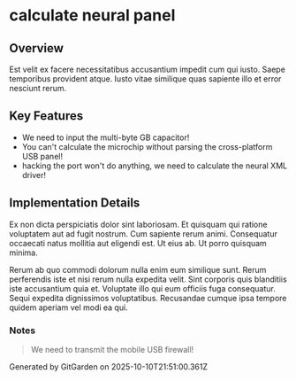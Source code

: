 # calculate neural panel

## Overview
Est velit ex facere necessitatibus accusantium impedit cum qui iusto. Saepe temporibus provident atque. Iusto vitae similique quas sapiente illo et error nesciunt rerum.

## Key Features
- We need to input the multi-byte GB capacitor!
- You can't calculate the microchip without parsing the cross-platform USB panel!
- hacking the port won't do anything, we need to calculate the neural XML driver!

## Implementation Details
Ex non dicta perspiciatis dolor sint laboriosam. Et quisquam qui ratione voluptatem aut ad fugit nostrum. Cum sapiente rerum animi. Consequatur occaecati natus mollitia aut eligendi est. Ut eius ab. Ut porro quisquam minima.
 Rerum ab quo commodi dolorum nulla enim eum similique sunt. Rerum perferendis iste et nisi rerum nulla expedita velit. Sint corporis quis blanditiis iste accusantium quia et. Voluptate illo qui eum officiis fuga consequatur. Sequi expedita dignissimos voluptatibus. Recusandae cumque ipsa tempore quidem aperiam vel modi ea qui.

### Notes
> We need to transmit the mobile USB firewall!

Generated by GitGarden on 2025-10-10T21:51:00.361Z